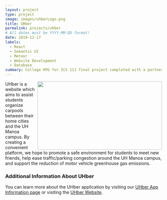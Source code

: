 ```yaml
---
layout: project
type: project
image: images/uhberLogo.png
title: UHber
permalink: projects/uhber
# All dates must be YYYY-MM-DD format!
date: 2019-12-17
labels:
  - React
  - Semantic UI
  - Meteor
  - Website Development
  - Database
summary: College RPG for ICS 111 final project completed with a partner
---
```


<img class="ui image" align="right" src="../images/new-landing2.PNG" height="220px" width="400px">

UHber is a website which aims to assist students organize carpools between their home cities and the UH Manoa campus. By creating a convenient platform, we hope to promote a safe environment for students to meet new friends, help ease traffic/parking congestion around the UH Manoa campus, and support the reduction of motor vehicle greenhouse gas emissions.


### Additional Information About UHber

You can learn more about the UHber application by visiting our [UHber App Information page](https://uhber.github.io/) or visiting the [UHber Website](http://uhber.meteorapp.com/).


